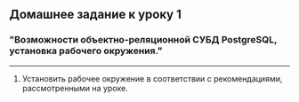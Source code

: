 ## Домашнее задание к уроку 1 ##

### "Возможности объектно-реляционной СУБД PostgreSQL, установка рабочего окружения." ###

---

1. Установить рабочее окружение в соответствии с рекомендациями, рассмотренными на уроке.
